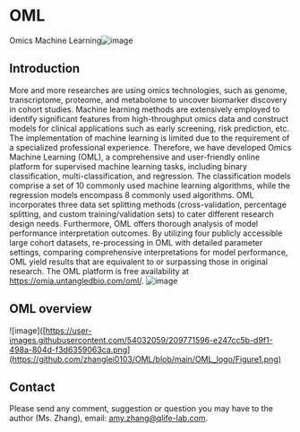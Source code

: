 # OML
Omics Machine Learning![image]([https://github.com/zhanglei0103/OML/assets/25969070/e98c3d7e-38fa-429e-949a-55ba4098585b](https://github.com/zhanglei0103/OML/blob/main/OML_logo/OML_Logo.png))

## Introduction
More and more researches are using omics technologies, such as genome, transcriptome, proteome, and metabolome to uncover biomarker discovery in cohort studies. Machine learning methods are extensively employed to identify significant features from high-throughput omics data and construct models for clinical applications such as early screening, risk prediction, etc. The implementation of machine learning is limited due to the requirement of a specialized professional experience. Therefore, we have developed Omics Machine Learning (OML), a comprehensive and user-friendly online platform for supervised machine learning tasks, including binary classification, multi-classification, and regression. The classification models comprise a set of 10 commonly used machine learning algorithms, while the regression models encompass 8 commonly used algorithms. OML incorporates three data set splitting methods (cross-validation, percentage splitting, and custom training/validation sets) to cater different research design needs. Furthermore, OML offers thorough analysis of model performance interpretation outcomes. By utilizing four publicly accessible large cohort datasets, re-processing in OML with detailed parameter settings, comparing comprehensive interpretations for model performance, OML yield results that are equivalent to or surpassing those in original research. The OML platform is free availability at https://omia.untangledbio.com/oml/. ![image](https://github.com/zhanglei0103/OML/assets/25969070/99076938-22b6-4c4d-a616-eea79f9b4047)

## OML overview
![image]([https://user-images.githubusercontent.com/54032059/209771596-e247cc5b-d9f1-498a-804d-f3d6359063ca.png](https://github.com/zhanglei0103/OML/blob/main/OML_logo/Figure1.png)


## Contact
Please send any comment, suggestion or question you may have to the author (Ms. Zhang), email: amy.zhang@qlife-lab.com.
